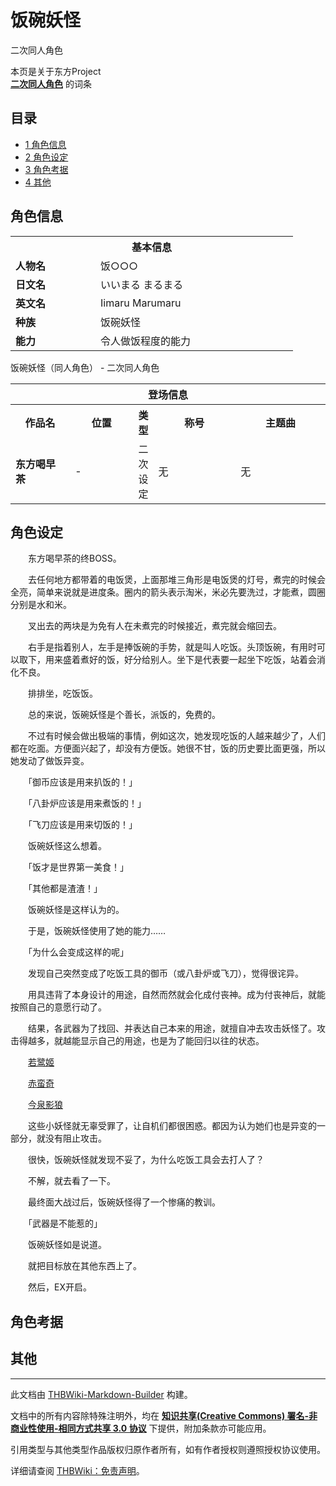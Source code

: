 # 饭碗妖怪

<!-- source html: G:\repos\THBWiki-Markdown-Builder\THBWikiMarkdown\Temp\main\0\0b\ns0%3A%E9%A5%AD%E7%A2%97%E5%A6%96%E6%80%AA.html -->

二次同人角色

本页是关于东方Project  
 **[二次同人角色](./二次角色列表.md)** 的词条

## 目录

- [1 角色信息](#角色信息)
- [2 角色设定](#角色设定)
- [3 角色考据](#角色考据)
- [4 其他](#其他)





## 角色信息

<table>
<tbody><tr>
<th colspan="2">基本信息</th>
</tr>
<tr>
<td style="width:120px"><b>人物名</b></td><td style="min-width:300px">饭○○○</td>
</tr><tr><td><b>日文名</b></td><td>いいまる まるまる</td></tr><tr><td><b>英文名</b></td><td>Iimaru Marumaru</td></tr><tr><td><b>种族</b></td><td>饭碗妖怪</td></tr><tr><td><b>能力</b></td><td>令人做饭程度的能力</td></tr></tbody></table>

饭碗妖怪（同人角色） - 二次同人角色

<table>
<tbody><tr>
<th colspan="5">登场信息</th>
</tr><tr><th><b>作品名</b></th><th><b>位置</b></th><th><b>类型</b></th><th><b>称号</b></th><th><b>主题曲</b></th></tr><tr><td rowspan="1" style="width:120px"><b>东方喝早茶</b></td><td style="width:130px">-</td><td style="width:15px">二次设定</td><td style="width:180px">无</td><td style="width:200px">无</td></tr></tbody></table>



## 角色设定

  
　　东方喝早茶的终BOSS。  

  

  

　　去任何地方都带着的电饭煲，上面那堆三角形是电饭煲的灯号，煮完的时候会全亮，简单来说就是进度条。圈内的箭头表示淘米，米必先要洗过，才能煮，圆圈分别是水和米。  

　　叉出去的两块是为免有人在未煮完的时候接近，煮完就会缩回去。  

  

　　右手是指着别人，左手是捧饭碗的手势，就是叫人吃饭。头顶饭碗，有用时可以取下，用来盛着煮好的饭，好分给别人。坐下是代表要一起坐下吃饭，站着会消化不良。  

　　排排坐，吃饭饭。  

  

　　总的来说，饭碗妖怪是个善长，派饭的，免费的。  

  

　　不过有时候会做出极端的事情，例如这次，她发现吃饭的人越来越少了，人们都在吃面。方便面兴起了，却没有方便饭。她很不甘，饭的历史要比面更强，所以她发动了做饭异变。  

  

　　「御币应该是用来扒饭的！」  

　　「八卦炉应该是用来煮饭的！」  

　　「飞刀应该是用来切饭的！」  

　　饭碗妖怪这么想着。  

  

　　「饭才是世界第一美食！」  

　　「其他都是渣渣！」  

　　饭碗妖怪是这样认为的。  

  

　　于是，饭碗妖怪使用了她的能力……  

  

  

　　「为什么会变成这样的呢」  

　　发现自己突然变成了吃饭工具的御币（或八卦炉或飞刀），觉得很诧异。  

  

　　用具违背了本身设计的用途，自然而然就会化成付丧神。成为付丧神后，就能按照自己的意愿行动了。  

  

　　结果，各武器为了找回、并表达自己本来的用途，就擅自冲去攻击妖怪了。攻击得越多，就越能显示自己的用途，也是为了能回归以往的状态。  

  

　　[若鹭姬](./若鹭姬.md)  

　　[赤蛮奇](./赤蛮奇.md)  

　　[今泉影狼](./今泉影狼.md)  

  

　　这些小妖怪就无辜受罪了，让自机们都很困惑。都因为认为她们也是异变的一部分，就没有阻止攻击。  

  

　　很快，饭碗妖怪就发现不妥了，为什么吃饭工具会去打人了？  

  

　　不解，就去看了一下。  

  

　　最终面大战过后，饭碗妖怪得了一个惨痛的教训。  

　　「武器是不能惹的」  

　　饭碗妖怪如是说道。  

  

　　就把目标放在其他东西上了。  

  

　　然后，EX开启。
  



## 角色考据

## 其他




---

此文档由 [THBWiki-Markdown-Builder](https://github.com/Delsin-Yu/THBWiki-Markdown-Builder) 构建。

文档中的所有内容除特殊注明外，均在 [**知识共享(Creative Commons) 署名-非商业性使用-相同方式共享 3.0 协议**](https://creativecommons.org/licenses/by-sa/3.0/deed.zh-hans) 下提供，附加条款亦可能应用。

引用类型与其他类型作品版权归原作者所有，如有作者授权则遵照授权协议使用。

详细请查阅 [THBWiki：免责声明](https://thbwiki.cc/THBWiki:%E5%85%8D%E8%B4%A3%E5%A3%B0%E6%98%8E)。

